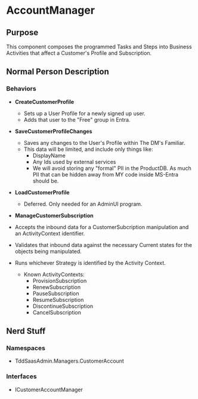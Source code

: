 # AccountManager

## Purpose
This component composes the programmed Tasks and Steps into Business Activities that affect a Customer's Profile and Subscription.

## Normal Person Description

### Behaviors
* **CreateCustomerProfile**
  * Sets up a User Profile for a newly signed up user.
  * Adds that user to the "Free" group in Entra.
* **SaveCustomerProfileChanges**
  * Saves any changes to the User's Profile within The DM's Familiar.
  * This data will be limited, and include only things like:
    * DisplayName
    * Any Ids used by external services
    * We will avoid storing any "formal" PII in the ProductDB.  As much PII that can be hidden away from MY code inside MS-Entra should be.
* **LoadCustomerProfile**
  * Deferred.  Only needed for an AdminUI program.

* **ManageCustomerSubscription**
 * Accepts the inbound data for a CustomerSubcription manipulation and an ActivityContext identifier.
 * Validates that inbound data against the necessary Current states for the objects being manipulated.
 * Runs whichever Strategy is identified by the Activity Context.
   * Known ActivityContexts:
     * ProvisionSubscription
     * RenewSubscription
     * PauseSubscription
     * ResumeSubscription
     * DiscontinueSubscription
     * CancelSubscription

## Nerd Stuff
### Namespaces
 * TddSaasAdmin.Managers.CustomerAccount

### Interfaces
 * ICustomerAccountManager
